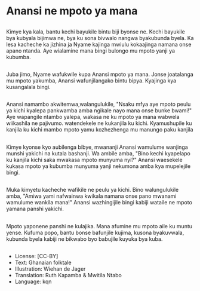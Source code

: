 # Anansi ne mpoto ya mana

##
Kimye kya kala, bantu kechi bayukile bintu biji byonse ne. Kechi bayukile bya kubyala bijimwa ne, bya ku sona bivwalo nangwa byakubunda byela. Ka lesa kacheche ka jizhina ja Nyame kajinga mwiulu kokaajinga namana onse apano ntanda. Aye wialamine mana bingi bulongo mu mpoto yanji ya kubumba.

##
Juba jimo, Nyame wafukwile kupa Anansi mpoto ya mana. Jonse joatalanga mu mpoto yakumba, Anansi wafunjilangako bintu bipya. Kyajinga kya kusangalala bingi.

##
Anansi namambo akwitemwa,walangulukile, "Nsaku mfya aye mpoto peulu ya kichi kyalepa pankwamba amba ngikale nayo mana onse bunke bwami!" Aye wapangile ntambo yalepa, wakasa ne ku mpoto ya mana wabwela wiikashila ne pajivumo. watendekele ne kukanjila ku kichi. Kyamushupile ku kanjila ku kichi mambo mpoto yamu kozhezhenga mu manungo paku kanjila

##
Kimye kyonse kyo aubilenga bibye, mwananji Anansi wamulume wanjinga munshi yakichi na kutala bashanji. Wa ambile amba, "Bino kechi kyapelapo ku kanjila kichi saka mwakasa mpoto munyuma nyi?" Anansi waesekele kukasa mpoto ya kubumba munyuma yanji nekumona amba kya mupelejile bingi.

##
Muka kimyetu kacheche wafikile ne peulu ya kichi. Bino walungulukile amba, "Amiwa yami nafwainwa kwikala namana onse pano mwanami wamulume wankila mana!" Anansi wazhingijile bingi kabiji wataile ne mpoto yamana panshi yakichi.

##
Mpoto yaponene panshi ne kulajika. Mana afumine mu mpoto aile ku muntu yense. Kufuma popo, bantu bonse bafunjile kujima, kusona byakuvwala, kubunda byela kabiji ne bikwabo byo babujile kuyuka bya kuba.

##
* License: [CC-BY]
* Text: Ghanaian folktale
* Illustration: Wiehan de Jager
* Translation: Ruth Kapamba & Mwitila Ntabo
* Language: kqn

